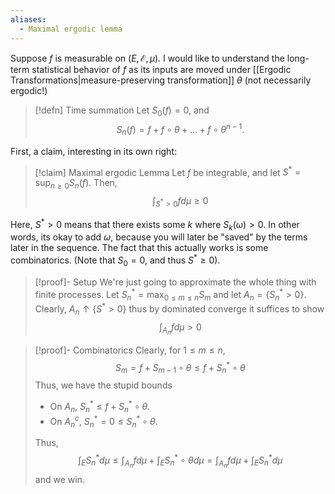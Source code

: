```yaml
---
aliases:
  - Maximal ergodic lemma
---
```

Suppose $f$ is measurable on $(E,\mathcal{E}, \mu)$. I would like to understand the long-term statistical behavior of $f$ as its inputs are moved under [[Ergodic Transformations|measure-preserving transformation]] $\theta$ (not necessarily ergodic!)

>[!defn] Time summation
>Let $S_0(f) = 0$, and
>$$S_n(f) = f + f\circ \theta + \dots + f\circ \theta^{n-1}.$$

First, a claim, interesting in its own right:

>[!claim] Maximal ergodic Lemma
>Let $f$ be integrable, and let $S^* = \sup_{n\geq 0} S_n(f)$. Then,
>$$
>	\int_{S^* > 0} fd\mu\geq 0
>$$

Here, $S^* > 0$ means that there exists some $k$ where $S_k(\omega) > 0$. In other words, its okay to add $\omega$, because you will later be "saved" by the terms later in the sequence. The fact that this actually works is some combinatorics. (Note that $S_0 = 0$, and thus $S^*\geq 0$).

> [!proof]- Setup
> We're just going to approximate the whole thing with finite processes. Let $S^*_n = \max_{0\leq m\leq n} S_m$ and let $A_n = \{S^*_n > 0\}$. Clearly, $A_n\uparrow \{S^*>0\}$ thus by dominated converge it suffices to show
> $$
> \int_{A_n} fd\mu > 0
> $$

> [!proof]- Combinatorics
> Clearly, for $1\leq m\leq n$,
> $$
> 	S_m = f + S_{m-1}\circ \theta \leq f + S^*_n\circ \theta
> $$
> Thus, we have the stupid bounds
> - On $A_n$, $S^*_n\leq f + S^*_n\circ \theta$.
> - On $A_n^c$, $S^*_n = 0\leq S^*_n\circ \theta$.
> 
> Thus,
> $$\int_E S^*_n d\mu \leq \int_{A_n}fd\mu + \int_E S^*_n\circ \theta d\mu = \int_{A_n}fd\mu + \int_E S^*_n d\mu$$
> and we win.